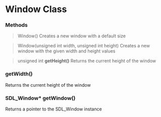 # Window Class

### Methods

> Window()
Creates a new window with a default size

> Window(unsigned int width, unsigned int height)
Creates a new window with the given width and height values

> unsigned int **getHeight()**
Returns the current height of the window

### getWidth()
Returns the current height of the window

### SDL_Window* getWindow()
Returns a pointer to the SDL_Window instance
